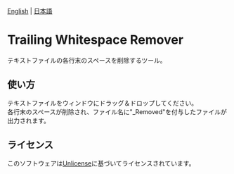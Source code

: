 [English](README.md) | [日本語](README.ja.md)

# Trailing Whitespace Remover

テキストファイルの各行末のスペースを削除するツール。

## 使い方

テキストファイルをウィンドウにドラッグ＆ドロップしてください。  
各行末のスペースが削除され、ファイル名に"_Removed"を付与したファイルが出力されます。

## ライセンス

このソフトウェアは[Unlicense](LICENSE)に基づいてライセンスされています。
